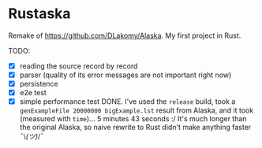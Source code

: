 # Rustaska

Remake of https://github.com/DLakomy/Alaska. My first project in Rust.

TODO:
- [X] reading the source record by record
- [X] parser (quality of its error messages are not important right now)
- [X] persistence
- [X] e2e test
- [X] simple performance test DONE. I've used the `release` build, took a `genExampleFile 20000000 bigExample.lst` result from Alaska, and it took (measured with `time`)... 5 minutes 43 seconds :/ It's much longer than the original Alaska, so naive rewrite to Rust didn't make anything faster ¯\\_(ツ)_/¯
